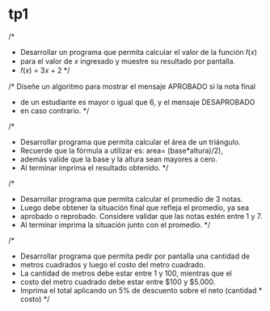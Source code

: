 # tp1
/*
 * Desarrollar un programa que permita calcular el valor de la función 𝑓(𝑥) 
 * para el valor de 𝑥 ingresado y muestre su resultado por pantalla.
 * 𝑓(𝑥) = 3𝑥 + 2
 */


/* Diseñe un algoritmo para mostrar el mensaje APROBADO si la nota final 
 * de un estudiante es mayor o igual que 6, y el mensaje DESAPROBADO 
 * en caso contrario.
 */

/* 
 * Desarrollar programa que permita calcular el área de un triángulo. 
 * Recuerde que la fórmula a utilizar es: area= (base*altura)/2), 
 * además valide que la base y la altura sean mayores a cero. 
 * Al terminar imprima el resultado obtenido.
 */

/* 
 * Desarrollar programa que permita calcular el promedio de 3 notas. 
 * Luego debe obtener la situación final que refleja el promedio, ya sea 
 * aprobado o reprobado. Considere validar que las notas estén entre 1 y 7. 
 * Al terminar imprima la situación junto con el promedio.
 */

/*
 * Desarrollar programa que permita pedir por pantalla una cantidad de 
 * metros cuadrados y luego el costo del metro cuadrado. 
 * La cantidad de metros debe estar entre 1 y 100, mientras que el 
 * costo del metro cuadrado debe estar entre $100 y $5.000. 
 * Imprima el total aplicando un 5% de descuento sobre el neto (cantidad * costo)
 */
